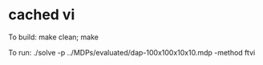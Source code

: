 # cached vi
To build:
make clean;
make


To run:
./solve -p ../MDPs/evaluated/dap-100x100x10x10.mdp -method ftvi
